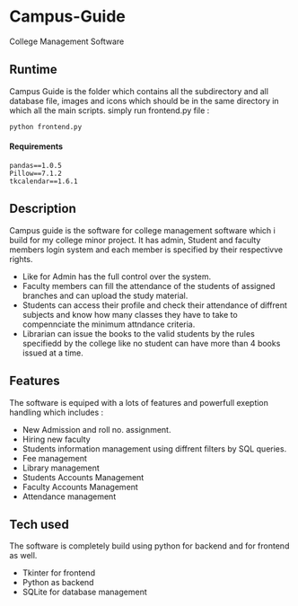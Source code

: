 # Campus-Guide
College Management Software

## Runtime 
Campus Guide is the folder which contains all the subdirectory and all database file, images and icons which should be in the same directory in which all the main scripts.
simply run frontend.py file :

```
python frontend.py
```

#### Requirements

```
pandas==1.0.5
Pillow==7.1.2
tkcalendar==1.6.1
```

## Description
Campus guide is the software for college management software which i build for my college minor project. It has admin, Student and faculty members login system and each member is specified by their respectivve rights.
* Like for Admin has the full control over the system.
* Faculty members can fill the attendance of the students of assigned branches and can upload the study material.
* Students can access their profile and check their attendance of diffrent subjects and know how many classes they have to take to compennciate the minimum attndance criteria.
* Librarian can issue the books to the valid students by the rules specifiedd by the college like no student can have more than 4 books issued at a time.

## Features 
The software is equiped with a lots of features and powerfull exeption handling which includes :
* New Admission and roll no. assignment.
* Hiring new faculty
* Students information management using diffrent filters by SQL queries.
* Fee management
* Library management
* Students Accounts Management
* Faculty Accounts Management
* Attendance management

## Tech used 
The software is completely build using python for backend and for frontend as well. 
* Tkinter for frontend
* Python as backend
* SQLite for database management
